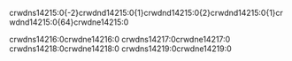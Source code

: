 crwdns14215:0{-2}crwdnd14215:0{1}crwdnd14215:0{2}crwdnd14215:0{1}crwdnd14215:0{64}crwdne14215:0

crwdns14216:0crwdne14216:0 crwdns14217:0crwdne14217:0 crwdns14218:0crwdne14218:0 crwdns14219:0crwdne14219:0